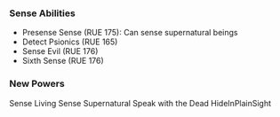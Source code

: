 ### Sense Abilities
- Presense Sense (RUE 175): Can sense supernatural beings
- Detect Psionics (RUE 165)
- Sense Evil (RUE 176)
- Sixth Sense (RUE 176)


### New Powers
Sense Living
Sense Supernatural
Speak with the Dead
HideInPlainSight